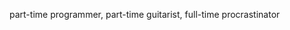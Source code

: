 part-time programmer, part-time guitarist, full-time procrastinator
<!---
akashrajeshnair/akashrajeshnair is a ✨ special ✨ repository because its `README.md` (this file) appears on your GitHub profile.
You can click the Preview link to take a look at your changes.
--->
